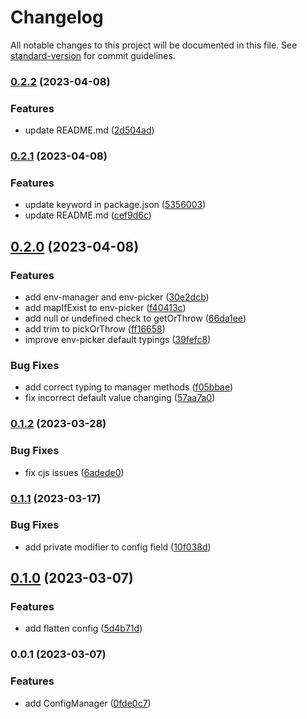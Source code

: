 # Changelog

All notable changes to this project will be documented in this file. See [standard-version](https://github.com/conventional-changelog/standard-version) for commit guidelines.

### [0.2.2](https://github.com/allohamora/config-manager/compare/0.2.1...0.2.2) (2023-04-08)

### Features

- update README.md ([2d504ad](https://github.com/allohamora/config-manager/commit/2d504ad024113909f832be252ee1583d070cb896))

### [0.2.1](https://github.com/allohamora/config-manager/compare/0.2.0...0.2.1) (2023-04-08)

### Features

- update keyword in package.json ([5356003](https://github.com/allohamora/config-manager/commit/5356003a3b519ffc5b46c98202d9f16b83a5a304))
- update README.md ([cef9d6c](https://github.com/allohamora/config-manager/commit/cef9d6c56f39127fd735aeab3aa2d4a6a3df6434))

## [0.2.0](https://github.com/allohamora/config-manager/compare/0.1.2...0.2.0) (2023-04-08)

### Features

- add env-manager and env-picker ([30e2dcb](https://github.com/allohamora/config-manager/commit/30e2dcbbc637891d18272116b4186b3ea5035565))
- add mapIfExist to env-picker ([f40413c](https://github.com/allohamora/config-manager/commit/f40413c9efa40a6d16fcfbae0bed9b1b64c0029b))
- add null or undefined check to getOrThrow ([66da1ee](https://github.com/allohamora/config-manager/commit/66da1ee7d35110a05fc5afcab8b2ce1f7e240994))
- add trim to pickOrThrow ([ff16658](https://github.com/allohamora/config-manager/commit/ff16658f4669215ecd7d5c4c50c5a47d6e5e1c63))
- improve env-picker default typings ([39fefc8](https://github.com/allohamora/config-manager/commit/39fefc8c654f158680295bbc25fbb034a5c28f0e))

### Bug Fixes

- add correct typing to manager methods ([f05bbae](https://github.com/allohamora/config-manager/commit/f05bbae391e899fa3a31301ce3ffeee1db51e331))
- fix incorrect default value changing ([57aa7a0](https://github.com/allohamora/config-manager/commit/57aa7a095d66586e9ccebc82e93ddf3feed54046))

### [0.1.2](https://github.com/allohamora/config-manager/compare/0.1.1...0.1.2) (2023-03-28)

### Bug Fixes

- fix cjs issues ([6adede0](https://github.com/allohamora/config-manager/commit/6adede01834b01edbacb4bf71eea8238badae3f2))

### [0.1.1](https://github.com/allohamora/config-manager/compare/0.1.0...0.1.1) (2023-03-17)

### Bug Fixes

- add private modifier to config field ([10f038d](https://github.com/allohamora/config-manager/commit/10f038d6006c5c602fee7d2e16fd2bb09a12a741))

## [0.1.0](https://github.com/allohamora/config-manager/compare/0.0.1...0.1.0) (2023-03-07)

### Features

- add flatten config ([5d4b71d](https://github.com/allohamora/config-manager/commit/5d4b71d2ee318a22fd0c3e218833ec4d3b368949))

### 0.0.1 (2023-03-07)

### Features

- add ConfigManager ([0fde0c7](https://github.com/allohamora/config-manager/commit/0fde0c7f5e14204dfd88e460e809d996ebc0c5b0))
